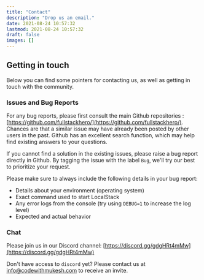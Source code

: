 ```yaml
---
title: "Contact"
description: "Drop us an email."
date: 2021-08-24 10:57:32
lastmod: 2021-08-24 10:57:32
draft: false
images: []
---
```


## Getting in touch

Below you can find some pointers for contacting us, as well as getting in touch with the community.

### Issues and Bug Reports

For any bug reports, please first consult the main Github repositories : [https://github.com/fullstackhero/](https://github.com/fullstackhero/). Chances are that a similar issue may have already been posted by other users in the past. Github has an excellent search function, which may help find existing answers to your questions.

If you cannot find a solution in the existing issues, please raise a bug report directly in Github. By tagging the issue with the label `Bug`, we'll try our best to prioritize your request.

Please make sure to always include the following details in your bug report:
* Details about your environment (operating system)
* Exact command used to start LocalStack
* Any error logs from the console (try using `DEBUG=1` to increase the log level)
* Expected and actual behavior

### Chat

Please join us in our Discord channel: [https://discord.gg/gdgHRt4mMw](https://discord.gg/gdgHRt4mMw)

Don't have access to `discord` yet? Please contact us at [info@codewithmukesh.com](mailto:info@codewithmukesh.com) to receive an invite.

